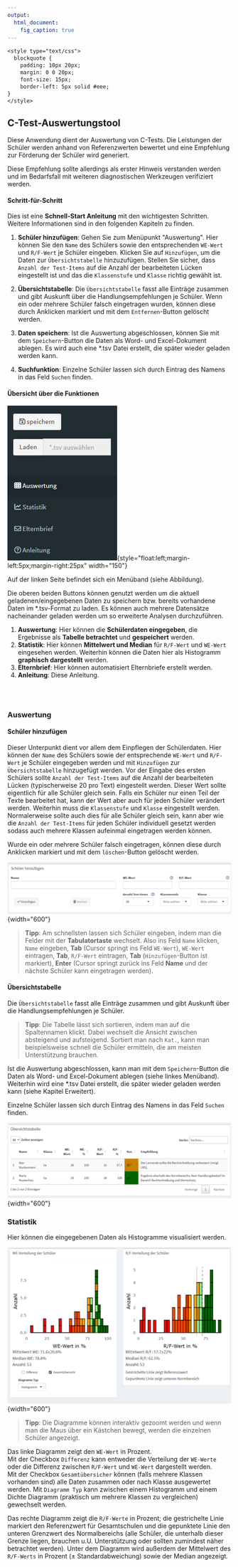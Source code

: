 ```yaml
---
output: 
  html_document: 
    fig_caption: true
---
```


```{=html}
<style type="text/css">
  blockquote {
    padding: 10px 20px;
    margin: 0 0 20px;
    font-size: 15px;
    border-left: 5px solid #eee;
}
</style>
```

## C-Test-Auswertungstool

Diese Anwendung dient der Auswertung von C-Tests. Die Leistungen der Schüler werden anhand von Referenzwerten bewertet und eine Empfehlung zur Förderung der Schüler wird generiert.

Diese Empfehlung sollte allerdings als erster Hinweis verstanden werden und im Bedarfsfall mit weiteren diagnostischen Werkzeugen verifiziert werden.

#### Schritt-für-Schritt

Dies ist eine **Schnell-Start Anleitung** mit den wichtigesten Schritten. Weitere Informationen sind in den folgenden Kapiteln zu finden.

1.  **Schüler hinzufügen**: Gehen Sie zum Menüpunkt "Auswertung". Hier können Sie den `Name` des Schülers sowie den entsprechenden `WE-Wert` und `R/F-Wert` je Schüler eingeben. Klicken Sie auf `Hinzufügen`, um die Daten zur `Übersichtstabelle` hinzuzufügen. Stellen Sie sicher, dass `Anzahl der Test-Items` auf die Anzahl der bearbeiteten Lücken eingestellt ist und das die `Klassenstufe` und `Klasse` richtig gewählt ist.

2.  **Übersichtstabelle**: Die `Übersichtstabelle` fasst alle Einträge zusammen und gibt Auskunft über die Handlungsempfehlungen je Schüler. Wenn ein oder mehrere Schüler falsch eingetragen wurden, können diese durch Anklicken markiert und mit dem `Entfernen`-Button gelöscht werden.

3.  **Daten speichern**: Ist die Auswertung abgeschlossen, können Sie mit dem `Speichern`-Button die Daten als Word- und Excel-Dokument ablegen. Es wird auch eine \*.tsv Datei erstellt, die später wieder geladen werden kann.

4.  **Suchfunktion**: Einzelne Schüler lassen sich durch Eintrag des Namens in das Feld `Suchen` finden.

#### Übersicht über die Funktionen

![Linkes Menüband](images/sidebar.png){style="float:left;margin-left:5px;margin-right:25px" width="150"}

Auf der linken Seite befindet sich ein Menüband (siehe Abbildung).

Die oberen beiden Buttons können genutzt werden um die aktuell geladenen/eingegebenen Daten zu speichern bzw. bereits vorhandene Daten im \*.tsv-Format zu laden. Es können auch mehrere Datensätze nacheinander geladen werden um so erweiterte Analysen durchzuführen.

1.  **Auswertung**: Hier können die **Schülerdaten eingegeben**, die Ergebnisse als **Tabelle betrachtet** und **gespeichert** werden.
2.  **Statistik**: Hier können **Mittelwert und Median** für `R/F-Wert` und `WE-Wert` eingesehen werden. Weiterhin können die Daten hier als Histogramm **graphisch dargestellt** werden.
3.  **Elternbrief**: Hier können automatisiert Elternbriefe erstellt werden.
4.  **Anleitung**: Diese Anleitung.

<br>
<br>

### Auswertung

#### Schüler hinzufügen

Dieser Unterpunkt dient vor allem dem Einpflegen der Schülerdaten. Hier können der `Name` des Schülers sowie der entsprechende `WE-Wert` und `R/F-Wert` je Schüler eingegeben werden und mit `Hinzufügen` zur `Übersichtstabelle` hinzugefügt werden. Vor der Eingabe des ersten Schülers sollte `Anzahl der Test-Items` auf die Anzahl der bearbeiteten Lücken (typischerweise 20 pro Text) eingestellt werden. Dieser Wert sollte eigentlich für alle Schüler gleich sein. Falls ein Schüler nur einen Teil der Texte bearbeitet hat, kann der Wert aber auch für jeden Schüler verändert werden. Weiterhin muss die `Klassenstufe` und `Klasse` eingestellt werden. Normalerweise sollte auch dies für alle Schüler gleich sein, kann aber wie die `Anzahl der Test-Items` für jeden Schüler individuell gesetzt werden sodass auch mehrere Klassen aufeinmal eingetragen werden können.

Wurde ein oder mehrere Schüler falsch eingetragen, können diese durch Anklicken markiert und mit dem `löschen`-Button gelöscht werden.

![](images/auswertung_eingabe.PNG){width="600"}

> **Tipp**: Am schnellsten lassen sich Schüler eingeben, indem man die Felder mit der **Tabulatortaste** wechselt. Also ins Feld `Name` klicken, `Name` eingeben, **Tab** (Cursor springt ins Feld `WE-Wert`), `WE-Wert` eintragen, **Tab**, `R/F-Wert` eintragen, **Tab** (`Hinzufügen`-Button ist markiert), **Enter** (Cursor springt zurück ins Feld **Name** und der nächste Schüler kann eingetragen werden).

#### Übersichtstabelle

Die `Übersichtstabelle` fasst alle Einträge zusammen und gibt Auskunft über die Handlungsempfehlungen je Schüler.

> **Tipp**: Die Tabelle lässt sich sortieren, indem man auf die Spaltennamen klickt. Dabei wechselt die Ansicht zwischen absteigend und aufsteigend. Sortiert man nach `Kat.`, kann man beispielsweise schnell die Schüler ermitteln, die am meisten Unterstützung brauchen.

Ist die Auswertung abgeschlossen, kann man mit dem `Speichern`-Button die Daten als Word- und Excel-Dokument ablegen (siehe linkes Menüband). Weiterhin wird eine \*.tsv Datei erstellt, die später wieder geladen werden kann (siehe Kapitel Erweitert).

Einzelne Schüler lassen sich durch Eintrag des Namens in das Feld `Suchen` finden.

![](images/tabelle.PNG){width="600"}

### Statistik

Hier können die eingegebenen Daten als Histogramme visualisiert werden.

![](images/statistik.PNG){width="600"}

> **Tipp**: Die Diagramme können interaktiv gezoomt werden und wenn man die Maus über ein Kästchen bewegt, werden die einzelnen Schüler angezeigt.

Das linke Diagramm zeigt den `WE-Wert` in Prozent. \
Mit der Checkbox `Differenz` kann entweder die Verteilung der `WE-Werte` oder die Differenz zwischen `R/F-Wert` und `WE-Wert` dargestellt werden.\
Mit der Checkbox `Gesamtübersicher` können (falls mehrere Klassen vorhanden sind) alle Daten zusammen oder nach Klasse ausgewertet werden.
Mit `Diagramm Typ` kann zwischen einem Histogramm und einem Dichte Diagramm (praktisch um mehrere Klassen zu vergleichen) gewechselt werden.

Das rechte Diagramm zeigt die `R/F-Werte` in Prozent; die gestrichelte Linie markiert den Referenzwert für Gesamtschulen und die gepunktete Linie den unteren Grenzwert des Normalbereichs (alle Schüler, die unterhalb dieser Grenze liegen, brauchen u.U. Unterstützung oder sollten zumindest näher betrachtet werden). Unter dem Diagramm wird außerdem der Mittelwert des `R/F-Werts` in Prozent (± Standardabweichung) sowie der Median angezeigt.
